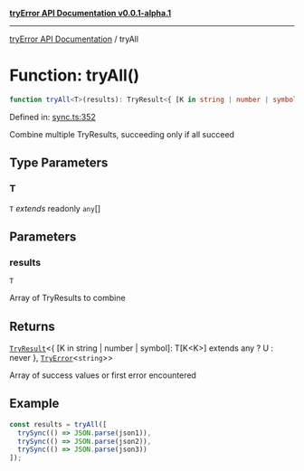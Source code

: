 [**tryError API Documentation v0.0.1-alpha.1**](../index.md)

***

[tryError API Documentation](../index.md) / tryAll

# Function: tryAll()

```ts
function tryAll<T>(results): TryResult<{ [K in string | number | symbol]: T[K<K>] extends any ? U : never }, TryError<string>>;
```

Defined in: [sync.ts:352](https://github.com/oconnorjohnson/tryError/blob/e3ae0308069a4fba073f4543d527ad76373db795/src/sync.ts#L352)

Combine multiple TryResults, succeeding only if all succeed

## Type Parameters

### T

`T` *extends* readonly `any`[]

## Parameters

### results

`T`

Array of TryResults to combine

## Returns

[`TryResult`](../type-aliases/TryResult.md)\<\{ \[K in string \| number \| symbol\]: T\[K\<K\>\] extends any ? U : never \}, [`TryError`](../interfaces/TryError.md)\<`string`\>\>

Array of success values or first error encountered

## Example

```typescript
const results = tryAll([
  trySync(() => JSON.parse(json1)),
  trySync(() => JSON.parse(json2)),
  trySync(() => JSON.parse(json3))
]);
```
